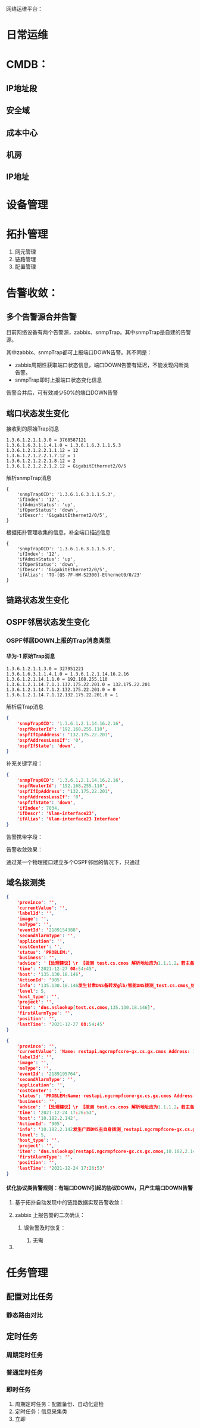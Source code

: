 网络运维平台：

# 日常运维



# CMDB：



## IP地址段



## 安全域



## 成本中心



## 机房



## IP地址



# 设备管理



# 拓扑管理

1. 网元管理
2. 链路管理
3. 配置管理



# 告警收敛：



## 多个告警源合并告警

目前网络设备有两个告警源，zabbix、snmpTrap。其中snmpTrap是自建的告警源。

其中zabbix、snmpTrap都可上报端口DOWN告警。其不同是：

- zabbix周期性获取端口状态信息，端口DOWN告警有延迟，不能发现闪断类告警。
- snmpTrap即时上报端口状态变化信息

告警合并后，可有效减少50%的端口DOWN告警



## 端口状态发生变化

接收到的原始Trap消息

```
1.3.6.1.2.1.1.3.0 = 3768587121
1.3.6.1.6.3.1.1.4.1.0 = 1.3.6.1.6.3.1.1.5.3
1.3.6.1.2.1.2.2.1.1.12 = 12
1.3.6.1.2.1.2.2.1.7.12 = 1
1.3.6.1.2.1.2.2.1.8.12 = 2
1.3.6.1.2.1.2.2.1.2.12 = GigabitEthernet2/0/5
```

解析snmpTrap消息

```
{
	'snmpTrapOID': '1.3.6.1.6.3.1.1.5.3',
	'ifIndex': '12',
	'ifAdminStatus': 'up',
	'ifOperStatus': 'down',
	'ifDescr': 'GigabitEthernet2/0/5',
}
```

根据拓扑管理收集的信息，补全端口描述信息

```
{
	'snmpTrapOID': '1.3.6.1.6.3.1.1.5.3',
	'ifIndex': '12',
	'ifAdminStatus': 'up',
	'ifOperStatus': 'down',
	'ifDescr': 'GigabitEthernet2/0/5',
	'ifAlias': 'TO-[QS-7F-HW-S2300]-Ethernet0/0/23'
}
```



## 链路状态发生变化



## OSPF邻居状态发生变化



### OSPF邻居DOWN上报的Trap消息类型

#### 华为-1 原始Trap消息

```
1.3.6.1.2.1.1.3.0 = 327951221
1.3.6.1.6.3.1.1.4.1.0 = 1.3.6.1.2.1.14.16.2.16
1.3.6.1.2.1.14.1.1.0 = 192.168.255.110
1.3.6.1.2.1.14.7.1.1.132.175.22.201.0 = 132.175.22.201
1.3.6.1.2.1.14.7.1.2.132.175.22.201.0 = 0
1.3.6.1.2.1.14.7.1.12.132.175.22.201.0 = 1
```

解析后Trap消息

```json
{
    'snmpTrapOID': '1.3.6.1.2.1.14.16.2.16',
	'ospfRouterId': '192.168.255.110',
	'ospfIfIpAddress': '132.175.22.201',
	'ospfAddressLessIf': '0',
	'ospfIfState': 'down',
}
```

补充关键字段：

```json
{
    'snmpTrapOID': '1.3.6.1.2.1.14.16.2.16',
	'ospfRouterId': '192.168.255.110',
	'ospfIfIpAddress': '132.175.22.201',
	'ospfAddressLessIf': '0',
	'ospfIfState': 'down',
	'ifIndex': 7034,
	'ifDescr': 'Vlan-interface23',
	'ifAlias': 'Vlan-interface23 Interface'
}
```

告警携带字段：



告警收敛效果：

通过某一个物理接口建立多个OSPF邻居的情况下，只通过





## 域名拨测类

```json
{
	'province': '',
	'currentValue': '',
	'labelId': '',
	'image': '',
	'neType': '',
	'eventId': '2189154388',
	'secondAlarmType': '',
	'application': '',
	'costCenter': '',
	'status': 'PROBLEM:',
	'business': '',
	'advice': '【处理建议】\r 【拨测 test.cs.cmos 解析地址应为1.1.1.2。若主备DNS同时产生"结果不是1.1.1.2"告警，则需排查分公司至本部承载网链路；】\r 【拨测 本省域名，解析地址应为DNS服务器自身地址；若拨测本省域名有问题，需排查DNS服务器自身问题】',
	'time': '2021-12-27 08:54:45',
	'host': '135.130.18.146',
	'ActionId': '905',
	'info': '135.130.18.146发生甘肃DNS备转发glb/智能DNS拨测_test.cs.cmos_结果不是1.1.1.2故障',
	'level': 5,
	'host_type': '',
	'project': '',
	'item': 'dns.nslookup[test.cs.cmos,135.130.18.146]',
	'firstAlarmType': '',
	'position': '',
	'lastTime': '2021-12-27 08:54:45'
}
```

```json
{
	'province': '',
	'currentValue': 'Name: restapi.ngcrmpfcore-gx.cs.gx.cmos Address: 10.182.2.107',
	'labelId': '',
	'image': '',
	'neType': '',
	'eventId': '2189195764',
	'secondAlarmType': '',
	'application': '',
	'costCenter': '',
	'status': 'PROBLEM:Name: restapi.ngcrmpfcore-gx.cs.gx.cmos Address: 10.182.2.107',
	'business': '',
	'advice': '【处理建议】\r 【拨测 test.cs.cmos 解析地址应为1.1.1.2。若主备DNS同时产生"结果不是1.1.1.2"告警，则需排查分公司至本部承载网链路；】\r 【拨测 本省域名，解析地址应为DNS服务器自身地址；若拨测本省域名有问题，需排查DNS服务器自身问题】',
	'time': '2021-12-24 17:26:53',
	'host': '10.182.2.142',
	'ActionId': '905',
	'info': '10.182.2.142发生广西DNS主自身拨测_restapi.ngcrmpfcore-gx.cs.gx.cmos_结果不是172.20故障',
	'level': 5,
	'host_type': '',
	'project': '',
	'item': 'dns.nslookup[restapi.ngcrmpfcore-gx.cs.gx.cmos,10.182.2.142]',
	'firstAlarmType': '',
	'position': '',
	'lastTime': '2021-12-24 17:26:53'
}
```



#### 优化协议类告警规则：有端口DOWN引起的协议DOWN，只产生端口DOWN告警

1. 基于拓扑自动发现中的链路数据实现告警收敛：
2. zabbix 上报告警的二次确认：

   1. 误告警及时恢复：

      1. 无需
2. 

# 任务管理



## 配置对比任务



### 静态路由对比



## 定时任务



### 周期定时任务



### 普通定时任务



### 即时任务



1. 周期定时任务：配置备份、自动化巡检
2. 定时任务：信息采集类
3. 立即